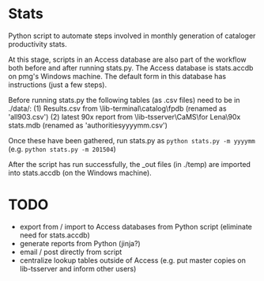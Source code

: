 Stats
=====

Python script to automate steps involved in monthly generation of cataloger productivity stats.

At this stage, scripts in an Access database are also part of the workflow both before and after running stats.py. The Access database is stats.accdb on pmg's Windows machine. The default form in this database has instructions (just a few steps). 

Before running stats.py the following tables (as .csv files) need to be in ./data/:
(1) Results.csv from \\lib-terminal\catalog\fpdb (renamed as 'all903.csv')
(2) latest 90x report from \\lib-tsserver\CaMS\for Lena\90x stats.mdb (renamed as 'authoritiesyyyymm.csv')

Once these have been gathered, run stats.py as `python stats.py -m yyyymm` (e.g. `python stats.py -m 201504`)

After the script has run successfully, the _out files (in ./temp) are imported into stats.accdb (on the Windows machine).

TODO
====
* export from / import to Access databases from Python script (eliminate need for stats.accdb)
* generate reports from Python (jinja?)
* email / post directly from script
* centralize lookup tables outside of Access (e.g. put master copies on lib-tsserver and inform other users)

